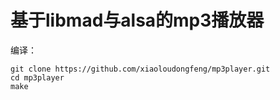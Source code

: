 基于libmad与alsa的mp3播放器
=====================

编译：<br>
```
git clone https://github.com/xiaoloudongfeng/mp3player.git
cd mp3player
make
